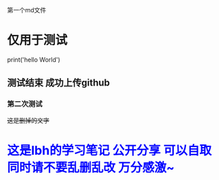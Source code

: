 第一个md文件
# 仅用于测试
print('hello World')
## 测试结束 成功上传github
### 第二次测试
~~这是删掉的文字~~

# <font color=Blue>这是lbh的学习笔记 公开分享 可以自取 同时请不要乱删乱改 万分感激~</font>
